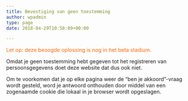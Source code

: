 ```yaml
---
title: Bevestiging van geen toestemming
author: wpadmin
type: page
date: 2018-04-29T10:58:09+00:00

---
```

<span style="color: #ff6600;">Let op: deze beoogde oplossing is nog in het beta stadium.</span>

Omdat je geen toestemming hebt gegeven tot het registreren van persoonsgegevens doet deze website dat dus ook niet.

Om te voorkomen dat je op elke pagina weer de &#8220;ben je akkoord&#8221;-vraag wordt gesteld, word je antwoord onthouden door middel van een zogenaamde cookie die lokaal in je browser wordt opgeslagen.